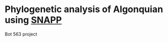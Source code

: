 # Phylogenetic analysis of Algonquian using [SNAPP](https://beast2.blogs.auckland.ac.nz/snapp/)

Bot 563 project
